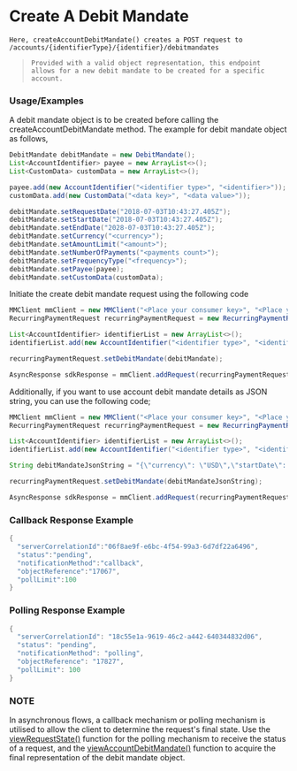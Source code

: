 # Create A Debit Mandate

`Here, createAccountDebitMandate() creates a POST request to /accounts/{identifierType}/{identifier}/debitmandates`

> `Provided with a valid object representation, this endpoint allows for a new debit mandate to be created for a specific account.`

### Usage/Examples

A debit mandate object is to be created before calling the createAccountDebitMandate method. The example for debit mandate object as follows,

```java
DebitMandate debitMandate = new DebitMandate();
List<AccountIdentifier> payee = new ArrayList<>();
List<CustomData> customData = new ArrayList<>();

payee.add(new AccountIdentifier("<identifier type>", "<identifier>"));
customData.add(new CustomData("<data key>", "<data value>"));

debitMandate.setRequestDate("2018-07-03T10:43:27.405Z");
debitMandate.setStartDate("2018-07-03T10:43:27.405Z");
debitMandate.setEndDate("2028-07-03T10:43:27.405Z");
debitMandate.setCurrency("<currency>");
debitMandate.setAmountLimit("<amount>");
debitMandate.setNumberOfPayments("<payments count>");
debitMandate.setFrequencyType("<frequency>");
debitMandate.setPayee(payee);
debitMandate.setCustomData(customData);
```
Initiate the create debit mandate request using the following code

```java
MMClient mmClient = new MMClient("<Place your consumer key>", "<Place your consumer secret>", "<Place your API key>");
RecurringPaymentRequest recurringPaymentRequest = new RecurringPaymentRequest();

List<AccountIdentifier> identifierList = new ArrayList<>();
identifierList.add(new AccountIdentifier("<identifier type>", "<identifier>"));

recurringPaymentRequest.setDebitMandate(debitMandate);

AsyncResponse sdkResponse = mmClient.addRequest(recurringPaymentRequest).createAccountDebitMandate(new Identifiers(identifierList));
```

Additionally, if you want to use account debit mandate details as JSON string, you can use the following code;

```java
MMClient mmClient = new MMClient("<Place your consumer key>", "<Place your consumer secret>", "<Place your API key>");
RecurringPaymentRequest recurringPaymentRequest = new RecurringPaymentRequest();

List<AccountIdentifier> identifierList = new ArrayList<>();
identifierList.add(new AccountIdentifier("<identifier type>", "<identifier>"));

String debitMandateJsonString = "{\"currency\": \"USD\",\"startDate\": \"2018-07-03T10:43:27.405Z\",\"endDate\": \"2028-07-03T10:43:27.405Z\",\"requestDate\": \"2018-07-03T10:43:27.405Z\",\"frequencyType\": \"sixmonths\",\"amountLimit\": \"1000.00\",\"numberOfPayments\": 2,\"payee\": [{\"key\": \"walletid\",\"value\": \"1\"}],\"customData\": [{\"key\": \"keytest\",\"value\": \"keyvalue\"}]}";

recurringPaymentRequest.setDebitMandate(debitMandateJsonString);

AsyncResponse sdkResponse = mmClient.addRequest(recurringPaymentRequest).createAccountDebitMandate(new Identifiers(identifierList));
```

### Callback Response Example

```java
{ 
  "serverCorrelationId":"06f8ae9f-e6bc-4f54-99a3-6d7df22a6496",
  "status":"pending",
  "notificationMethod":"callback",
  "objectReference":"17067",
  "pollLimit":100
}
```

### Polling Response Example

```java
{
  "serverCorrelationId": "18c55e1a-9619-46c2-a442-640344832d06",
  "status": "pending",
  "notificationMethod": "polling",
  "objectReference": "17827",
  "pollLimit": 100
}
```

### NOTE

In asynchronous flows, a callback mechanism or polling mechanism is utilised to allow the client to determine the request's final state.
Use the <a href="viewRequestState.Readme.md">viewRequestState()</a> function for the polling mechanism to receive the status of a request, and the <a href="viewAccountDebitMandate.Readme.md">viewAccountDebitMandate()</a>
function to acquire the final representation of the debit mandate object.